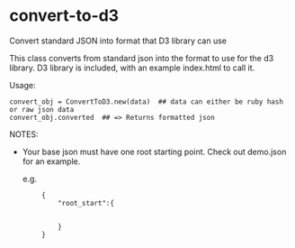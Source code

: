 convert-to-d3
=============

Convert standard JSON into format that D3 library can use

This class converts from standard json into the format to use for the d3 library.
D3 library is included, with an example index.html to call it.

Usage:
```
convert_obj = ConvertToD3.new(data)  ## data can either be ruby hash or raw json data
convert_obj.converted  ## => Returns formatted json
```

NOTES:
- Your base json must have one root starting point. Check out demo.json for an example.

    e.g.
```
        {
            "root_start":{


            }
        }
```
